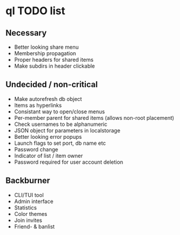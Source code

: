 # ql TODO list

## Necessary
* Better looking share menu
* Membership propagation
* Proper headers for shared items
* Make subdirs in header clickable

## Undecided / non-critical
* Make autorefresh db object
* Items as hyperlinks
* Consistant way to open/close menus
* Per-member parent for shared items (allows non-root placement)
* Check usernames to be alphanumeric
* JSON object for parameters in localstorage
* Better looking error popups
* Launch flags to set port, db name etc
* Password change
* Indicator of list / item owner
* Password required for user account deletion

## Backburner
* CLI/TUI tool
* Admin interface
* Statistics
* Color themes
* Join invites
* Friend- & banlist
